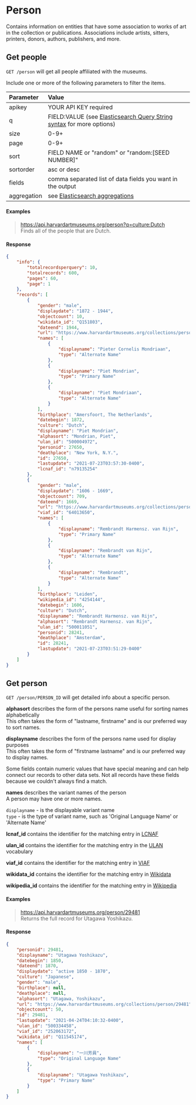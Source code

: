 # Person

Contains information on entities that have some association to works of art in the collection or publications. Associations include artists, sitters, printers, donors, authors, publishers, and more.

## Get people

`GET /person` will get all people affiliated with the museums.

Include one or more of the following parameters to filter the items.

| Parameter | Value |
| :--------- | :----- |
| apikey | YOUR API KEY required |
| q | FIELD:VALUE (see [Elasticsearch Query String syntax](https://www.elastic.co/guide/en/elasticsearch/reference/5.6/query-dsl-query-string-query.html) for more options) |
| size | 0-9+ |
| page | 0-9+ |
| sort | FIELD NAME or "random" or "random:[SEED NUMBER]" |
| sortorder | asc or desc |
| fields | comma separated list of data fields you want in the output |
| aggregation |  see [Elasticsearch aggregations](http://www.elastic.co/guide/en/elasticsearch/reference/5.6/search-aggregations.html#_structuring_aggregations) |

#### Examples

> https://api.harvardartmuseums.org/person?q=culture:Dutch  
> Finds all of the people that are Dutch.    

#### Response

```json
{
    "info": {
        "totalrecordsperquery": 10,
        "totalrecords": 600,
        "pages": 60,
        "page": 1
    },
    "records": [
        {
            "gender": "male",
            "displaydate": "1872 - 1944",
            "objectcount": 10,
            "wikidata_id": "Q151803",
            "dateend": 1944,
            "url": "https://www.harvardartmuseums.org/collections/person/27650",
            "names": [
                {
                    "displayname": "Pieter Cornelis Mondriaan",
                    "type": "Alternate Name"
                },
                {
                    "displayname": "Piet Mondrian",
                    "type": "Primary Name"
                },
                {
                    "displayname": "Piet Mondriaan",
                    "type": "Alternate Name"
                }
            ],
            "birthplace": "Amersfoort, The Netherlands",
            "datebegin": 1872,
            "culture": "Dutch",
            "displayname": "Piet Mondrian",
            "alphasort": "Mondrian, Piet",
            "ulan_id": "500004972",
            "personid": 27650,
            "deathplace": "New York, N.Y.",
            "id": 27650,
            "lastupdate": "2021-07-23T03:57:30-0400",
            "lcnaf_id": "n79135254"
        },
        {
            "gender": "male",
            "displaydate": "1606 - 1669",
            "objectcount": 709,
            "dateend": 1669,
            "url": "https://www.harvardartmuseums.org/collections/person/28241",
            "viaf_id": "64013650",
            "names": [
                {
                    "displayname": "Rembrandt Harmensz. van Rijn",
                    "type": "Primary Name"
                },
                {
                    "displayname": "Rembrandt van Rijn",
                    "type": "Alternate Name"
                },
                {
                    "displayname": "Rembrandt",
                    "type": "Alternate Name"
                }
            ],
            "birthplace": "Leiden",
            "wikipedia_id": "4254144",
            "datebegin": 1606,
            "culture": "Dutch",
            "displayname": "Rembrandt Harmensz. van Rijn",
            "alphasort": "Rembrandt Harmensz. van Rijn",
            "ulan_id": "500011051",
            "personid": 28241,
            "deathplace": "Amsterdam",
            "id": 28241,
            "lastupdate": "2021-07-23T03:51:29-0400"
        }
    ]
}
```

## Get person

`GET /person/PERSON_ID` will get detailed info about a specific person.

**alphasort** describes the form of the persons name useful for sorting names alphabetically  
This often takes the form of "lastname, firstname" and is our preferred way to sort names.  

**displayname** describes the form of the persons name used for display purposes  
This often takes the form of "firstname lastname" and is our preferred way to display names.  

Some fields contain numeric values that have special meaning and can help connect our records to other data sets. Not all records have these fields because we couldn't always find a match. 

**names** describes the variant names of the person  
A person may have one or more names.

`displayname` - is the displayable variant name    
`type` - is the type of variant name, such as 'Original Language Name' or 'Alternate Name'  

**lcnaf_id** contains the identifier for the matching entry in [LCNAF](https://id.loc.gov/authorities/names)

**ulan_id** contains the identifier for the matching entry in the [ULAN](http://www.getty.edu/research/tools/vocabularies/ulan/) vocabulary

**viaf_id** contains the identifier for the matching entry in [VIAF](https://viaf.org/)

**wikidata_id** contains the identifier for the matching entry in [Wikidata](https://www.wikidata.org/)

**wikipedia_id** contains the identifier for the matching entry in [Wikipedia](http://www.wikipedia.org/)

#### Examples

> https://api.harvardartmuseums.org/person/29481  
> Returns the full record for Utagawa Yoshikazu.

#### Response

```json
{
    "personid": 29481,
    "displayname": "Utagawa Yoshikazu",
    "datebegin": 1850,
    "dateend": 1870,
    "displaydate": "active 1850 - 1870",
    "culture": "Japanese",
    "gender": "male",
    "birthplace": null,
    "deathplace": null,
    "alphasort": "Utagawa, Yoshikazu",
    "url": "https://www.harvardartmuseums.org/collections/person/29481",
    "objectcount": 50,
    "id": 29481,
    "lastupdate": "2021-04-24T04:10:32-0400",
    "ulan_id": "500334458",
    "viaf_id": "252063172",
    "wikidata_id": "Q11545174",
    "names": [
        {
            "displayname": "一川芳員",
            "type": "Original Language Name"
        },
        {
            "displayname": "Utagawa Yoshikazu",
            "type": "Primary Name"
        }
    ]
}
```
